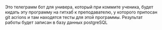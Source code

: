 Это телеграмм бот для универа, который при коммите ученика, будет кидать эту программу на гитхаб к преподавателю, у которого припосан git acrions и там находятся тесты для этой программы. Результат работы будет записан в базу данных postgreSQL
